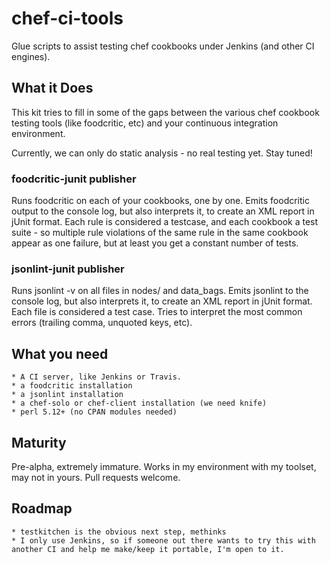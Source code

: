 chef-ci-tools
=============

Glue scripts to assist testing chef cookbooks under Jenkins (and other CI engines).

## What it Does

This kit tries to fill in some of the gaps between the various chef cookbook testing tools (like foodcritic, etc) and your continuous integration environment.

Currently, we can only do static analysis - no real testing yet.  Stay tuned!

### foodcritic-junit publisher

Runs foodcritic on each of your cookbooks, one by one.  Emits foodcritic output to the console log, but also interprets it, to create an XML report in jUnit format.  Each rule is considered a testcase, and each cookbook a test suite - so multiple rule violations of the same rule in the same cookbook appear as one failure, but at least you get a constant number of tests.

### jsonlint-junit publisher

Runs jsonlint -v on all files in nodes/ and data_bags.  Emits jsonlint to the console log, but also interprets it, to create an XML report in jUnit format.  Each file is considered a test case.  Tries to interpret the most common errors (trailing comma, unquoted keys, etc).

## What you need

    * A CI server, like Jenkins or Travis.  
    * a foodcritic installation
    * a jsonlint installation   
    * a chef-solo or chef-client installation (we need knife)
    * perl 5.12+ (no CPAN modules needed)

## Maturity

Pre-alpha, extremely immature.  Works in my environment with my toolset, may not in yours.  Pull requests welcome.

## Roadmap

    * testkitchen is the obvious next step, methinks
    * I only use Jenkins, so if someone out there wants to try this with another CI and help me make/keep it portable, I'm open to it.


